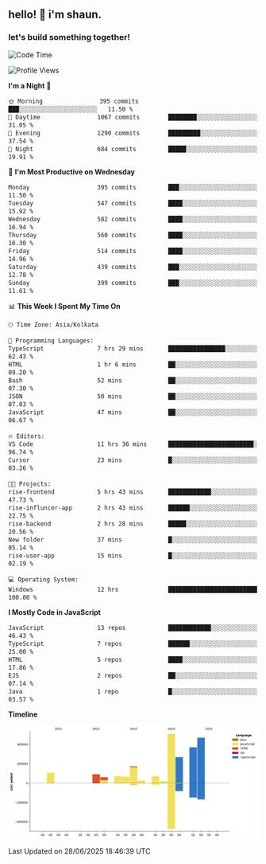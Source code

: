 ## hello! 👋 i'm shaun. 
### let's build something together!
<!--START_SECTION:waka-->
![Code Time](http://img.shields.io/badge/Code%20Time-276%20hrs%2057%20mins-blue)

![Profile Views](http://img.shields.io/badge/Profile%20Views-0-blue)

**I'm a Night 🦉** 

```text
🌞 Morning                395 commits         ███░░░░░░░░░░░░░░░░░░░░░░   11.50 % 
🌆 Daytime                1067 commits        ████████░░░░░░░░░░░░░░░░░   31.05 % 
🌃 Evening                1290 commits        █████████░░░░░░░░░░░░░░░░   37.54 % 
🌙 Night                  684 commits         █████░░░░░░░░░░░░░░░░░░░░   19.91 % 
```
📅 **I'm Most Productive on Wednesday** 

```text
Monday                   395 commits         ███░░░░░░░░░░░░░░░░░░░░░░   11.50 % 
Tuesday                  547 commits         ████░░░░░░░░░░░░░░░░░░░░░   15.92 % 
Wednesday                582 commits         ████░░░░░░░░░░░░░░░░░░░░░   16.94 % 
Thursday                 560 commits         ████░░░░░░░░░░░░░░░░░░░░░   16.30 % 
Friday                   514 commits         ████░░░░░░░░░░░░░░░░░░░░░   14.96 % 
Saturday                 439 commits         ███░░░░░░░░░░░░░░░░░░░░░░   12.78 % 
Sunday                   399 commits         ███░░░░░░░░░░░░░░░░░░░░░░   11.61 % 
```


📊 **This Week I Spent My Time On** 

```text
🕑︎ Time Zone: Asia/Kolkata

💬 Programming Languages: 
TypeScript               7 hrs 29 mins       ████████████████░░░░░░░░░   62.43 % 
HTML                     1 hr 6 mins         ██░░░░░░░░░░░░░░░░░░░░░░░   09.20 % 
Bash                     52 mins             ██░░░░░░░░░░░░░░░░░░░░░░░   07.30 % 
JSON                     50 mins             ██░░░░░░░░░░░░░░░░░░░░░░░   07.03 % 
JavaScript               47 mins             ██░░░░░░░░░░░░░░░░░░░░░░░   06.67 % 

🔥 Editors: 
VS Code                  11 hrs 36 mins      ████████████████████████░   96.74 % 
Cursor                   23 mins             █░░░░░░░░░░░░░░░░░░░░░░░░   03.26 % 

🐱‍💻 Projects: 
rise-frontend            5 hrs 43 mins       ████████████░░░░░░░░░░░░░   47.73 % 
rise-influncer-app       2 hrs 43 mins       ██████░░░░░░░░░░░░░░░░░░░   22.75 % 
rise-backend             2 hrs 28 mins       █████░░░░░░░░░░░░░░░░░░░░   20.56 % 
New folder               37 mins             █░░░░░░░░░░░░░░░░░░░░░░░░   05.14 % 
rise-user-app            15 mins             █░░░░░░░░░░░░░░░░░░░░░░░░   02.19 % 

💻 Operating System: 
Windows                  12 hrs              █████████████████████████   100.00 % 
```

**I Mostly Code in JavaScript** 

```text
JavaScript               13 repos            ████████████░░░░░░░░░░░░░   46.43 % 
TypeScript               7 repos             ██████░░░░░░░░░░░░░░░░░░░   25.00 % 
HTML                     5 repos             ████░░░░░░░░░░░░░░░░░░░░░   17.86 % 
EJS                      2 repos             ██░░░░░░░░░░░░░░░░░░░░░░░   07.14 % 
Java                     1 repo              █░░░░░░░░░░░░░░░░░░░░░░░░   03.57 % 
```



**Timeline**

![Lines of Code chart](https://raw.githubusercontent.com/ShaunDaniel/ShaunDaniel/main/assets/bar_graph.png)


 Last Updated on 28/06/2025 18:46:39 UTC
<!--END_SECTION:waka-->
